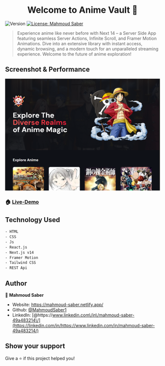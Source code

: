 <h1 align="center">Welcome to Anime Vault 👋</h1>
<p>
  <img alt="Version" src="https://img.shields.io/badge/version-1.0.1-blue.svg?cacheSeconds=2592000" />
  <a href="#" target="_blank">
    <img alt="License: Mahmoud Saber" src="https://img.shields.io/badge/License-Mahmoud Saber-yellow.svg" />
  </a>
</p>

> Experience anime like never before with Next 14 – a Server Side App featuring seamless Server Actions, Infinite Scroll, and Framer Motion
> Animations. Dive into an extensive library with instant access, dynamic browsing, and a modern touch for an unparalleled streaming experience.
> Welcome to the future of anime exploration!

## Screenshot & Performance

![anime](https://github.com/MahmoudSaber1/anime_vault/blob/master/public/Screenshot%202023-11-25%20180350.png)

### 🏠 [Live-Demo](https://anime.mhouses.net/)

## Technology Used

```sh
- HTML
- CSS
- Js
- React.js
- Next.js v14
- Framer Motion
- Tailwind CSS
- REST Api
```

## Author

👤 **Mahmoud Saber**

-   Website: https://mahmoud-saber.netlify.app/
-   Github: [@MahmoudSaber1](https://github.com/MahmoudSaber1)
-   LinkedIn:
    [@https:\/\/www.linkedin.com\/in\/mahmoud-saber-49a483214\/](https://linkedin.com/in/https://www.linkedin.com/in/mahmoud-saber-49a483214/)

## Show your support

Give a ⭐️ if this project helped you!
